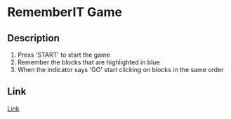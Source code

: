 # RememberIT Game

## Description
1. Press 'START' to start the game
2. Remember the blocks that are highlighted in blue
3. When the indicator says 'GO' start clicking on blocks in the same order

## Link
[Link]()